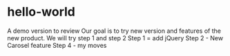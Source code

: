 # hello-world
A demo version to review
Our goal is to try new version and features of the new product.
We will try step 1 and step 2
Step 1 = add jQuery 
Step 2 - New Carosel feature
Step 4 - my moves

